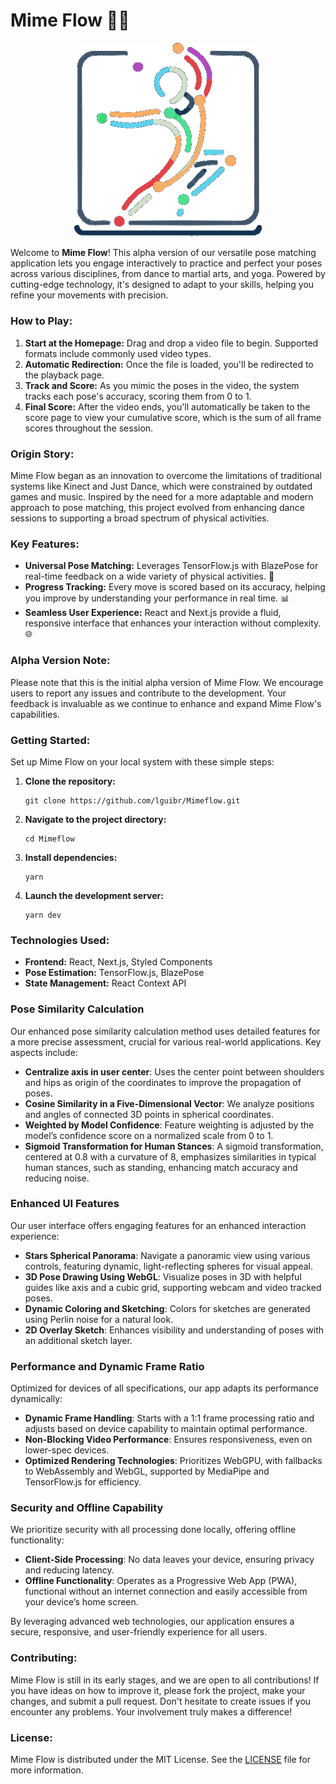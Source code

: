 # Mime Flow 🕺💃

<p align="center">
  <img src="bitmap.png" alt="Logo" width="300"/>
</p>


Welcome to **Mime Flow**! This alpha version of our versatile pose matching application lets you engage interactively to practice and perfect your poses across various disciplines, from dance to martial arts, and yoga. Powered by cutting-edge technology, it's designed to adapt to your skills, helping you refine your movements with precision.

### How to Play:

1. **Start at the Homepage:** Drag and drop a video file to begin. Supported formats include commonly used video types.
2. **Automatic Redirection:** Once the file is loaded, you'll be redirected to the playback page.
3. **Track and Score:** As you mimic the poses in the video, the system tracks each pose's accuracy, scoring them from 0 to 1.
4. **Final Score:** After the video ends, you'll automatically be taken to the score page to view your cumulative score, which is the sum of all frame scores throughout the session.

### Origin Story:

Mime Flow began as an innovation to overcome the limitations of traditional systems like Kinect and Just Dance, which were constrained by outdated games and music. Inspired by the need for a more adaptable and modern approach to pose matching, this project evolved from enhancing dance sessions to supporting a broad spectrum of physical activities.

### Key Features:

- **Universal Pose Matching:** Leverages TensorFlow.js with BlazePose for real-time feedback on a wide variety of physical activities. 🌟
- **Progress Tracking:** Every move is scored based on its accuracy, helping you improve by understanding your performance in real time. 📊
- **Seamless User Experience:** React and Next.js provide a fluid, responsive interface that enhances your interaction without complexity. 🌐

### Alpha Version Note:

Please note that this is the initial alpha version of Mime Flow. We encourage users to report any issues and contribute to the development. Your feedback is invaluable as we continue to enhance and expand Mime Flow's capabilities.

### Getting Started:

Set up Mime Flow on your local system with these simple steps:

1. **Clone the repository:**
   ```
   git clone https://github.com/lguibr/Mimeflow.git
   ```
2. **Navigate to the project directory:**
   ```
   cd Mimeflow
   ```
3. **Install dependencies:**
   ```
   yarn
   ```
4. **Launch the development server:**
   ```
   yarn dev
   ```

### Technologies Used:

- **Frontend:** React, Next.js, Styled Components
- **Pose Estimation:** TensorFlow.js, BlazePose
- **State Management:** React Context API

### Pose Similarity Calculation

Our enhanced pose similarity calculation method uses detailed features for a more precise assessment, crucial for various real-world applications. Key aspects include:

- **Centralize axis in user center**: Uses the center point between shoulders and hips as origin of the coordinates to improve the propagation of poses.
- **Cosine Similarity in a Five-Dimensional Vector**: We analyze positions and angles of connected 3D points in spherical coordinates.
- **Weighted by Model Confidence**: Feature weighting is adjusted by the model’s confidence score on a normalized scale from 0 to 1.
- **Sigmoid Transformation for Human Stances**: A sigmoid transformation, centered at 0.8 with a curvature of 8, emphasizes similarities in typical human stances, such as standing, enhancing match accuracy and reducing noise.

### Enhanced UI Features

Our user interface offers engaging features for an enhanced interaction experience:

- **Stars Spherical Panorama**: Navigate a panoramic view using various controls, featuring dynamic, light-reflecting spheres for visual appeal.
- **3D Pose Drawing Using WebGL**: Visualize poses in 3D with helpful guides like axis and a cubic grid, supporting webcam and video tracked poses.
- **Dynamic Coloring and Sketching**: Colors for sketches are generated using Perlin noise for a natural look.
- **2D Overlay Sketch**: Enhances visibility and understanding of poses with an additional sketch layer.

### Performance and Dynamic Frame Ratio

Optimized for devices of all specifications, our app adapts its performance dynamically:

- **Dynamic Frame Handling**: Starts with a 1:1 frame processing ratio and adjusts based on device capability to maintain optimal performance.
- **Non-Blocking Video Performance**: Ensures responsiveness, even on lower-spec devices.
- **Optimized Rendering Technologies**: Prioritizes WebGPU, with fallbacks to WebAssembly and WebGL, supported by MediaPipe and TensorFlow.js for efficiency.

### Security and Offline Capability

We prioritize security with all processing done locally, offering offline functionality:

- **Client-Side Processing**: No data leaves your device, ensuring privacy and reducing latency.
- **Offline Functionality**: Operates as a Progressive Web App (PWA), functional without an internet connection and easily accessible from your device’s home screen.

By leveraging advanced web technologies, our application ensures a secure, responsive, and user-friendly experience for all users.

### Contributing:

Mime Flow is still in its early stages, and we are open to all contributions! If you have ideas on how to improve it, please fork the project, make your changes, and submit a pull request. Don't hesitate to create issues if you encounter any problems. Your involvement truly makes a difference!

### License:

Mime Flow is distributed under the MIT License. See the [LICENSE](LICENSE) file for more information.
